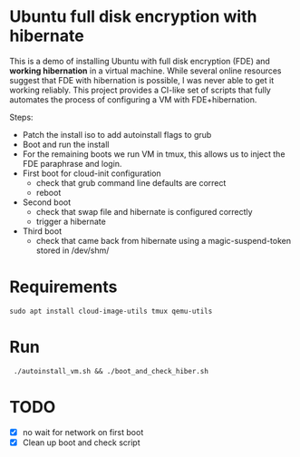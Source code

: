# Ubuntu full disk encryption with hibernate
This is a demo of installing Ubuntu with full disk encryption (FDE) and **working hibernation** in a virtual machine.
While several online resources suggest that FDE with hibernation is possible, I was never able to get it working reliably. This project provides a CI-like set of scripts that fully automates the process of configuring a VM with FDE+hibernation.

Steps:
- Patch the install iso to add autoinstall flags to grub
- Boot and run the install
- For the remaining boots we run VM in tmux, this allows us to inject the FDE paraphrase and login.
- First boot for cloud-init configuration
  - check that grub command line defaults are correct
  - reboot
- Second boot
  - check that swap file and hibernate is configured correctly
  - trigger a hibernate
- Third boot
  - check that came back from hibernate using a magic-suspend-token stored in /dev/shm/

# Requirements

```
sudo apt install cloud-image-utils tmux qemu-utils
```

# Run

```
 ./autoinstall_vm.sh && ./boot_and_check_hiber.sh
 ```

# TODO
- [x] no wait for network on first boot
- [x] Clean up boot and check script

